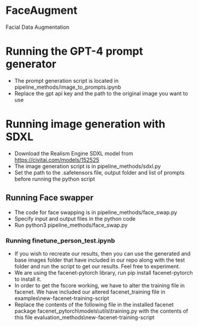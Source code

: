 # FaceAugment
Facial Data Augmentation

# Running the GPT-4 prompt generator
- The prompt generation script is located in pipeline_methods/image_to_prompts.ipynb
- Replace the gpt api key and the path to the original image you want to use


# Running image generation with SDXL
- Download the Realism Engine SDXL model from https://civitai.com/models/152525
- The image generation script is in pipeline_methods/sdxl.py
- Set the path to the .safetensors file, output folder and list of prompts before running the python script


## Running Face swapper
- The code for face swapping is in pipeline_methods/face_swap.py
- Specify input and output files in the python code
- Run python3 pipeline_methods/face_swap.py


### Running finetune_person_test.ipynb
- If you wish to recreate our results, then you can use the generated and base images folder that have included in our repo along with the test folder and run the script to get our results. Feel free to experiment.
- We are using the facenet-pytorch library, run pip install facenet-pytorch to install it.
- In order to get the fscore working, we have to alter the training file in facenet. We have included our altered facenet_training file in examples\new-facenet-training-script
- Replace the contents of the following file in the installed facenet package
    facenet_pytorch\models\utils\training.py 
    with the contents of this file
    evaluation_methods\new-facenet-training-script

